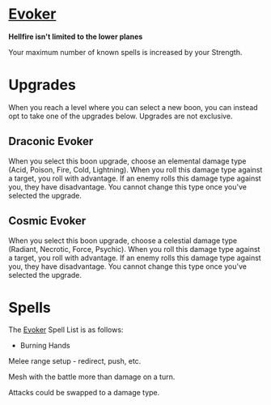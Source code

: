 # [Evoker](Evoker.md)
**Hellfire isn't limited to the lower planes**

Your maximum number of known spells is increased by your Strength.

# Upgrades
When you reach a level where you can select a new boon, you can instead opt to take one of the upgrades below. Upgrades are not exclusive.

## Draconic Evoker
When you select this boon upgrade, choose an elemental damage type (Acid, Poison, Fire, Cold, Lightning). When you roll this damage type against a target, you roll with advantage. If an enemy rolls this damage type against you, they have disadvantage. You cannot change this type once you've selected the upgrade.

## Cosmic Evoker
When you select this boon upgrade, choose a celestial damage type (Radiant, Necrotic, Force, Psychic). When you roll this damage type against a target, you roll with advantage. If an enemy rolls this damage type against you, they have disadvantage. You cannot change this type once you've selected the upgrade.

# Spells
The [Evoker](Evoker.md) Spell List is as follows:

- Burning Hands

Melee range setup - redirect, push, etc.

Mesh with the battle more than damage on a turn.

Attacks could be swapped to a damage type.